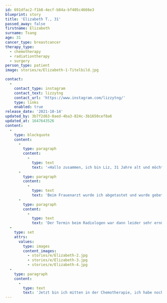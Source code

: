 ```yaml
---
id: 691dfac2-f1b8-4ecf-b84a-bf405c4666e3
blueprint: story
title: 'Elizabeth T., 31'
passed_away: false
firstname: Elizabeth
surname: Tsang
age: 31
cancer_type: breastcancer
therapy_type:
  - chemotherapy
  - radiationtherapy
  - surgery
person_type: patient
image: stories/e/Elizabeth-1-Titelbild.jpg

contact:
  -
    contact_type: instagram
    contact_text: lizzytng
    contact_url: 'https://www.instagram.com/lizzytng/'
    type: links
    enabled: true
release_date: '2021-10-14'
updated_by: 3b7f2d63-0aed-4ba3-824c-3b1650cef8a6
updated_at: 1647643526
content:
  -
    type: blockquote
    content:
      -
        type: paragraph
        content:
          -
            type: text
            text: '»Hallo zusammen, ich bin Liz, 31 Jahre alt und möchte euch gern ein bisschen mehr über mich erzählen. Letztes Jahr war ich unzufrieden mit meinem Leben und wollte 2021 neu starten – sowohl beruflich als auch privat. Januar 2021, die Maßnahmen zur Eindämmung der Pandemie wurden verschärft und ich wurde dann noch zusätzlich mit Brustkrebs diagnostiziert. Das war natürlich ein großer Schockmoment, da ich natürlich mit dem ertasteten Knoten ohne jegliche Befürchtungen zum Frauenarzt gegangen bin. Ich war schließlich August letzten Jahres bei der Routineuntersuchung, was soll also schon sein?'
      -
        type: paragraph
        content:
          -
            type: text
            text: 'Beim Frauenarzt wurde ich abgetastet und wurde gebeten einen Termin beim Radiologen zu machen, um den Knoten überprüfen zu lassen. Ich rief also beim nächstbesten Radiologen an und es gab einfach keine freien Termine. Ein anderer Radiologe riet mir sogar woanders anzurufen, da ich einen Verdachtsbefund hatte und sie keinen kurzfristigen Termin hatten. Lasst euch also nicht abwimmeln, wenn ihr einen Verdacht habt, bleibt hartnäckig!'
      -
        type: paragraph
        content:
          -
            type: text
            text: 'Der Termin beim Radiologen war dann leider sehr ernüchternd: Der Knoten sah nicht gut aus. Meine Frauenärztin rief mich persönlich an und bat mich sofort in die Praxis zu kommen. Nach einem kurzen Gespräch wurde ich sofort an das Universitätsklinikum Hamburg-Eppendorf überwiesen und wurde dann etlichen Untersuchungen unterzogen. Da war nun auch die endgültige Diagnose: MAMMAKARZINOM. Die Ärzte waren sich lange unschlüssig, wie aggressiv mein Tumor ist und wir schwankten zwischen Bestrahlung, Chemo oder OP. Wie und in welcher Reihenfolge wir therapieren, stand lange Zeit im Raum. Ich war dadurch nur noch mehr verunsichert, schlussendlich wurde erst operiert. Während der Operation dann der Schock: ein zweiter Tumor. Das war dann auch ohne Zweifel die Entscheidung zur Chemotherapie.'
  -
    type: set
    attrs:
      values:
        type: images
        content_images:
          - stories/e/Elizabeth-2.jpg
          - stories/e/Elizabeth-3.jpg
          - stories/e/Elizabeth-4.jpg
  -
    type: paragraph
    content:
      -
        type: text
        text: 'Jetzt bin ich mitten in der Chemotherapie, ich habe noch gute zwei Monate und ich kann euch sagen: Es ist nicht einfach. Da will ich euch nichts vormachen. Es gibt Tage, da fragt man sich, ob man es schafft und verzweifelt und weiß nicht weiter. Es gibt aber auch Tage, da scheint die Sonne und du weißt, wofür du kämpfst und an diese Tage muss man sich klammern. Man muss jeden Tag aufstehen und den inneren Teufel überwinden. – Wie ich das schaffe? Ich habe die großartigsten Freunde, ohne die ich das nicht schaffen würde. Sie unterstützen mich seit dem Tag der Diagnose und sind immer für mich da. Ich bin dankbar, dass ich leben darf und ich bin glücklich, denn ich habe eine zweite Chance bekommen. Ihr schafft es auch!«'
---
```

